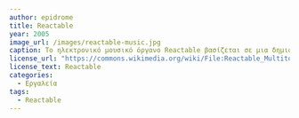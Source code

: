 ```yaml
---
author: epidrome
title: Reactable
year: 2005
image_url: /images/reactable-music.jpg
caption: Το ηλεκτρονικό μουσικό όργανο Reactable βασίζεται σε μια δημιουργική σύνθεση υλικού και λογισμικού, η οποία είναι εύκολα διαθέσιμη και η οποία παρότι ξεκίνησε ως ερευνητικό έργο σε ένα πανεπιστήμιο δεν άργησε να βρει αποδοχή από τη μουσική αγορά.
license_url: "https://commons.wikimedia.org/wiki/File:Reactable_Multitouch.jpg" 
license_text: Reactable 
categories:
  - Εργαλεία
tags:
  - Reactable
---
```

